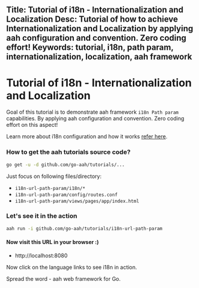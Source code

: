 Title: Tutorial of i18n - Internationalization and Localization
Desc: Tutorial of how to achieve Internationalization and Localization by applying aah configuration and convention. Zero coding effort!
Keywords: tutorial, i18n, path param, internationalization, localization, aah framework
---
# Tutorial of i18n - Internationalization and Localization

Goal of this tutorial is to demonstrate aah framework `i18n Path param` capabilities. By applying aah configuration and convention. Zero coding effort on this aspect!

Learn more about i18n configuration and how it works [refer here](/i18n.html).

### How to get the aah tutorials source code?

```bash
go get -u -d github.com/go-aah/tutorials/...
```
Just focus on following files/directory:

  * `i18n-url-path-param/i18n/*`
  * `i18n-url-path-param/config/routes.conf`
  * `i18n-url-path-param/views/pages/app/index.html`

### Let's see it in the action

```bash
aah run -i github.com/go-aah/tutorials/i18n-url-path-param
```

#### Now visit this URL in your browser :)

  * http://localhost:8080

Now click on the language links to see i18n in action.

Spread the word - aah web framework for Go.

